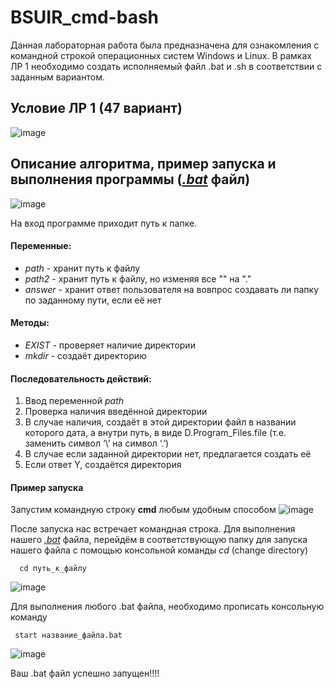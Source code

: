# BSUIR_cmd-bash
Данная лабораторная работа была предназначена для ознакомления с командной строкой операционных систем Windows и Linux.
В рамках ЛР 1 необходимо создать исполняемый файл .bat и .sh в соответствии с заданным вариантом.
## Условие ЛР 1 (47 вариант)
![image](https://github.com/W1TAS/ere/assets/144806982/5868df23-0922-4d9e-8bdd-1b368907f6e1)
## Описание алгоритма, пример запуска и выполнения программы ([*.bat*](https://github.com/MaratPereverzev/BSUIR_cmd-bash/blob/main/48.bat) файл)
![image](https://github.com/iis-32170x/RPIIS/assets/144806982/9147f7f9-41b1-427e-a442-32b4a71d5e79)

 На вход программе приходит путь к папке.
#### Переменные:
- *path* - хранит путь к файлу
- *path2* - хранит путь к файлу, но изменяя все "\" на "."
- *answer* - хранит ответ пользователя на вовпрос создавать ли папку по заданному пути, если её нет
#### Методы:
- *EXIST* - проверяет наличие директории
- *mkdir* - создаёт директорию 
#### Последовательность действий:
 1. Ввод переменной *path*
 2. Проверка наличия введённой директории
 3. В случае наличия, создаёт в этой директории файл в названии которого дата, а внутри путь, в виде D.Program_Files.file (т.е. заменить символ ‘\’ на символ ‘.’)
 4. В случае если заданной директории нет, предлагается создать её
 5. Если ответ Y, создаётся директория
#### Пример запуска
   Запустим командную строку **cmd** любым удобным способом
   ![image](https://github.com/iis-32170x/RPIIS/assets/144806982/6250ca5b-e6fd-428a-8e08-1a3125cd71f0)


   После запуска нас встречает командная строка. Для выполнения нашего [*.bat*](https://github.com/MaratPereverzev/BSUIR_cmd-bash/blob/main/48.bat) файла, перейдём в соответствующую папку для запуска нашего файла с помощью консольной команды *cd* (change directory)

      cd путь_к_файлу

   ![image](https://github.com/iis-32170x/RPIIS/assets/144806982/fa8207c4-9af6-4a7d-b683-342cf6752413)


   Для выполнения любого .bat файла, необходимо прописать консольную команду 
   
     start название_файла.bat

   ![image](https://github.com/MaratPereverzev/BSUIR_cmd-bash/assets/82408701/cb7b67b3-7140-423a-b3d9-59dd8b5d723e)

   Ваш .bat файл успешно запущен!!!!


